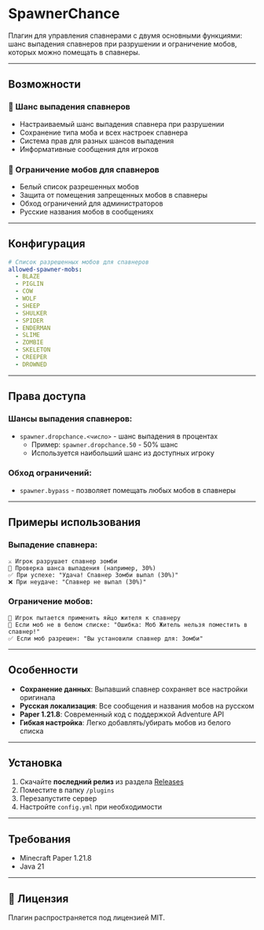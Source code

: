# SpawnerChance

Плагин для управления спавнерами с двумя основными функциями: шанс выпадения спавнеров при разрушении и ограничение мобов, которых можно помещать в спавнеры.

---

## Возможности

### 🎯 Шанс выпадения спавнеров
- Настраиваемый шанс выпадения спавнера при разрушении
- Сохранение типа моба и всех настроек спавнера
- Система прав для разных шансов выпадения
- Информативные сообщения для игроков

### 🚫 Ограничение мобов для спавнеров
- Белый список разрешенных мобов
- Защита от помещения запрещенных мобов в спавнеры
- Обход ограничений для администраторов
- Русские названия мобов в сообщениях

---

## Конфигурация

```yaml
# Список разрешенных мобов для спавнеров
allowed-spawner-mobs:
  - BLAZE
  - PIGLIN
  - COW
  - WOLF
  - SHEEP
  - SHULKER
  - SPIDER
  - ENDERMAN
  - SLIME
  - ZOMBIE
  - SKELETON
  - CREEPER
  - DROWNED
```

---

## Права доступа

### Шансы выпадения спавнеров:
- `spawner.dropchance.<число>` - шанс выпадения в процентах
  - Пример: `spawner.dropchance.50` - 50% шанс
  - Используется наибольший шанс из доступных игроку

### Обход ограничений:
- `spawner.bypass` - позволяет помещать любых мобов в спавнеры

---

## Примеры использования

### Выпадение спавнера:
```
⚔️ Игрок разрушает спавнер зомби
🎯 Проверка шанса выпадения (например, 30%)
✅ При успехе: "Удача! Спавнер Зомби выпал (30%)"
❌ При неудаче: "Спавнер не выпал (30%)"
```

### Ограничение мобов:
```
🔧 Игрок пытается применить яйцо жителя к спавнеру
🚫 Если моб не в белом списке: "Ошибка: Моб Житель нельзя поместить в спавнер!"
✅ Если моб разрешен: "Вы установили спавнер для: Зомби"
```

---

## Особенности

- **Сохранение данных**: Выпавший спавнер сохраняет все настройки оригинала
- **Русская локализация**: Все сообщения и названия мобов на русском
- **Paper 1.21.8**: Современный код с поддержкой Adventure API
- **Гибкая настройка**: Легко добавлять/убирать мобов из белого списка

---

## Установка

1. Скачайте **последний релиз** из раздела [Releases](../../releases)
2. Поместите в папку `/plugins`
3. Перезапустите сервер
4. Настройте `config.yml` при необходимости

---

## Требования

- Minecraft Paper 1.21.8
- Java 21

---

## 📄 Лицензия

Плагин распространяется под лицензией MIT.
